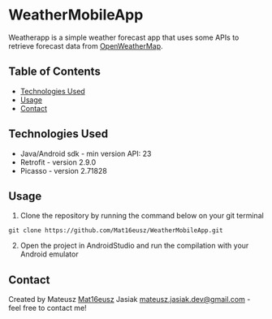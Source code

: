 # WeatherMobileApp
Weatherapp is a simple weather forecast app that uses some APIs to retrieve forecast data from [OpenWeatherMap](https://openweathermap.org/).


## Table of Contents
* [Technologies Used](#technologies-used)
* [Usage](#usage)
* [Contact](#contact)


## Technologies Used
- Java/Android sdk - min version API: 23
- Retrofit - version 2.9.0
- Picasso - version 2.71828


## Usage
1. Clone the repository by running the command below on your git terminal
```
git clone https://github.com/Mat16eusz/WeatherMobileApp.git
```
2. Open the project in AndroidStudio and run the compilation with your Android emulator


## Contact
Created by Mateusz [Mat16eusz](https://github.com/Mat16eusz/) Jasiak mateusz.jasiak.dev@gmail.com - feel free to contact me!
